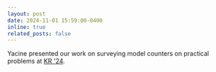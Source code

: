 ```yaml
---
layout: post
date: 2024-11-01 15:59:00-0400
inline: true
related_posts: false
---
```


Yacine presented our work on surveying model counters on practical problems at [KR '24](https://kr.org/KR2024/).

